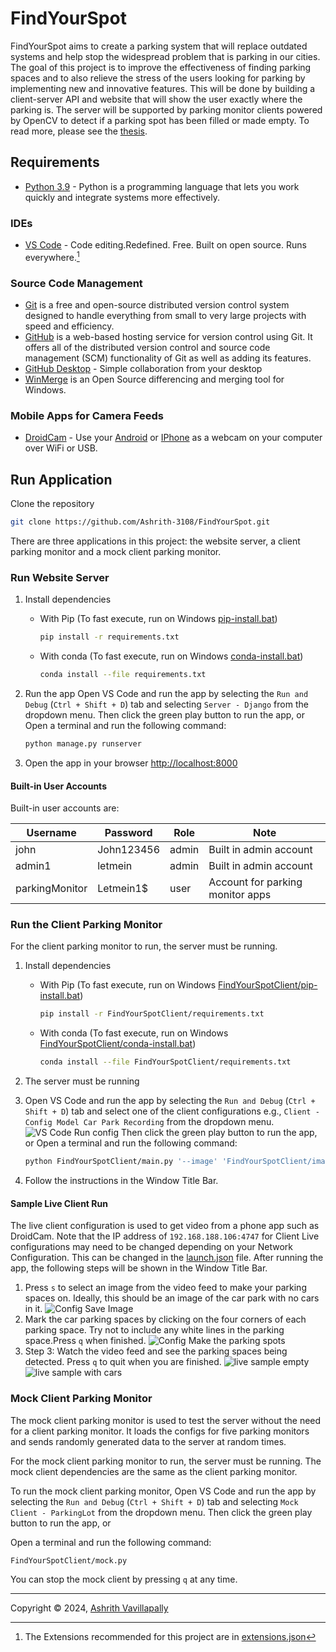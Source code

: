 
# FindYourSpot

FindYourSpot aims to create a parking system that will replace outdated systems and help stop the widespread problem that is parking in our cities. The goal of this project is to improve the effectiveness of finding parking spaces and to also relieve the stress of the users looking for parking by implementing new and innovative features. This will be done by building a client-server API and website that will show the user exactly where the parking is. The server will be supported by parking monitor clients powered by OpenCV to detect if a parking spot has been filled or made empty. To read more, please see the [thesis](./DOCX/thesis.pdf).

## Requirements

- [Python 3.9](https://www.python.org/downloads/) - Python is a programming language that lets you work quickly and integrate systems more effectively.

### IDEs

- [VS Code](https://code.visualstudio.com/) - Code editing.Redefined. Free. Built on open source. Runs everywhere.[^vs-code]

[^vs-code]: The Extensions recommended for this project are in [extensions.json](./.vscode/extensions.json)

### Source Code Management

- [Git](https://git-scm.com/) is a free and open-source distributed version control system designed to handle everything from small to very large projects with speed and efficiency.
- [GitHub](https://www.github.com) is a web-based hosting service for version control using Git. It offers all of the distributed version control and source code management (SCM) functionality of Git as well as adding its features.
- [GitHub Desktop](https://desktop.github.com/) - Simple collaboration from your desktop
- [WinMerge](https://winmerge.org/) is an Open Source differencing and merging tool for Windows.

### Mobile Apps for Camera Feeds

- [DroidCam](https://www.dev47apps.com/) - Use your [Android](https://play.google.com/store/apps/details?id=com.dev47apps.droidcam) or [IPhone](https://apps.apple.com/ie/app/droidcam-webcam-obs-camera/id1510258102) as a webcam on your computer over WiFi or USB.

## Run Application

Clone the repository

```bash
git clone https://github.com/Ashrith-3108/FindYourSpot.git

```

There are three applications in this project: the website server, a client parking monitor and a mock client parking monitor.

### Run Website Server

1. Install dependencies
    - With Pip (To fast execute, run on Windows [pip-install.bat](./pip-install.bat))

        ```bash
        pip install -r requirements.txt
        ```

    - With conda (To fast execute, run on Windows [conda-install.bat](./conda-install.bat))

        ```bash
        conda install --file requirements.txt
        ```

2. Run the app
    Open VS Code and run the app by selecting the `Run and Debug` (`Ctrl + Shift + D`) tab and selecting `Server - Django` from the dropdown menu. Then click the green play button to run the app, or
    Open a terminal and run the following command:

    ```bash
    python manage.py runserver
    ```

3. Open the app in your browser
    <http://localhost:8000>

#### Built-in User Accounts

Built-in user accounts are:

| Username       | Password   | Role  | Note                             |
|----------------|------------|-------|----------------------------------|
| john           | John123456 | admin | Built in admin account           |
| admin1         | letmein    | admin | Built in admin account           |
| parkingMonitor | Letmein1$  | user  | Account for parking monitor apps |

### Run the Client Parking Monitor

For the client parking monitor to run, the server must be running.

1. Install dependencies
    - With Pip (To fast execute, run on Windows [FindYourSpotClient/pip-install.bat](./FindYourSpotClient/pip-install.bat))

        ```bash
        pip install -r FindYourSpotClient/requirements.txt
        ```

    - With conda (To fast execute, run on Windows [FindYourSpotClient/conda-install.bat](./FindYourSpotClient/conda-install.bat))

        ```bash
        conda install --file FindYourSpotClient/requirements.txt
        ```

2. The server must be running
3. Open VS Code and run the app by selecting the `Run and Debug` (`Ctrl + Shift + D`) tab and select one of the client configurations e.g.,  `Client - Config Model Car Park Recording` from the dropdown menu. ![VS Code Run config](DOCX/images/readme/vs-code-run-config.png)
Then click the green play button to run the app, or
    Open a terminal and run the following command:

    ```bash
    python FindYourSpotClient/main.py '--image' 'FindYourSpotClient/images/live-sample-3.png' '--data' 'FindYourSpotClient/data/coordinates-live-sample.yml' '--video' 'FindYourSpotClient/videos/live-sample-3.mp4' '--start-frame' '400'
    ```

4. Follow the instructions in the Window Title Bar.

#### Sample Live Client Run

The live client configuration is used to get video from a phone app such as DroidCam. Note that the IP address of `192.168.188.106:4747` for Client Live configurations may need to be changed depending on your Network Configuration. This can be changed in the [launch.json](.vscode/launch.json) file. After running the app, the following steps will be shown in the Window Title Bar.

1. Press `s` to select an image from the video feed to make your parking spaces on. Ideally, this should be an image of the car park with no cars in it.
![Config Save Image](DOCX/images/readme/live-config-1-save-image.png)
2. Mark the car parking spaces by clicking on the four corners of each parking space. Try not to include any white lines in the parking space.Press `q` when finished.
![Config Make the parking spots](DOCX/images/readme/live-config-2-save-parking-spots.png)
3. Step 3: Watch the video feed and see the parking spaces being detected. Press `q` to quit when you are finished.
![live sample empty](DOCX/images/readme/live-sample-1-empty.png)
![live sample with cars](DOCX/images/readme/live-sample-2-cars.png)

### Mock Client Parking Monitor

The mock client parking monitor is used to test the server without the need for a client parking monitor.  It loads the configs for five parking monitors and sends randomly generated data to the server at random times.

For the mock client parking monitor to run, the server must be running. The mock client dependencies are the same as the client parking monitor.

To run the mock client parking monitor, Open VS Code and run the app by selecting the `Run and Debug` (`Ctrl + Shift + D`) tab and selecting `Mock Client - ParkingLot` from the dropdown menu. Then click the green play button to run the app, or

Open a terminal and run the following command:

```bash
FindYourSpotClient/mock.py
```

You can stop the mock client by pressing `q` at any time.

---
Copyright &copy; 2024, [Ashrith Vavillapally](https://github.com/Ashrith-3108)
